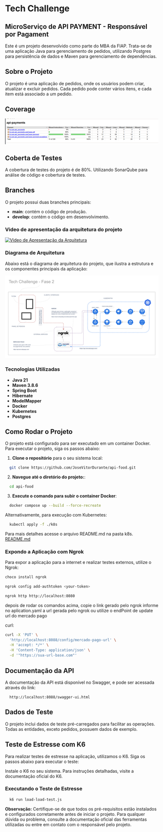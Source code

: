 # Tech Challenge

## MicroServiço de API PAYMENT - Responsável por Pagament

Este é um projeto desenvolvido como parte do MBA da FIAP. Trata-se de uma aplicação Java para gerenciamento de pedidos,
utilizando Postgres para persistência de dados e Maven para gerenciamento de dependências.

## Sobre o Projeto

O projeto é uma aplicação de pedidos, onde os usuários podem criar, atualizar e excluir pedidos. Cada pedido pode conter
vários itens, e cada item está associado a um pedido.

## Coverage

![img.png](img.png)

## Coberta de Testes

A cobertura de testes do projeto é de 80%. Utilizando SonarQube para análise de código e cobertura de testes.

## Branches

O projeto possui duas branches principais:
- **main**: contém o código de produção.
- **develop**: contém o código em desenvolvimento.

### Video de apresentação da arquitetura do projeto

[![Video de Apresentação da Arquitetura](https://img.youtube.com/vi/7pZ2tByl9t8/0.jpg)](https://www.youtube.com/watch?v=7pZ2tByl9t8)

### Diagrama de Arquitetura

Abaixo está o diagrama de arquitetura do projeto, que ilustra a estrutura e os componentes principais da aplicação:

![Diagrama de Arquitetura](image/tech_challenge_architecture.svg)

### Tecnologias Utilizadas

- **Java 21**
- **Maven 3.8.6**
- **Spring Boot**
- **Hibernate**
- **ModelMapper**
- **Docker**
- **Kubernetes**
- **Postgres**

## Como Rodar o Projeto

O projeto está configurado para ser executado em um container Docker. Para executar o projeto, siga os passos abaixo:

1. **Clone o repositório** para o seu sistema local:

```bash
  git clone https://github.com/JoseVitorDurante/api-food.git
```

2. **Navegue até o diretório do projeto:**:

```bash
  cd api-food
```

3. **Execute o comando para subir o container Docker**:

```bash
  docker compose up --build --force-recreate
```

Alternativamente, para execução com Kubernetes:

```bash
  kubectl apply -f ./k8s
```

Para mais detalhes acesse o arquivo README.md na pasta k8s. [README.md](k8s%2FREADME.md)

### Expondo a Aplicação com Ngrok

Para expor a aplicação para a internet e realizar testes externos, utilize o Ngrok:

```bash
choco install ngrok
```

```bash
ngrok config add-authtoken <your-token>
```

```bash
ngrok http http://localhost:8080
```

depois de rodar os comandos acima, copie o link gerado pelo ngrok informe no aplication.yaml a url gerada pelo ngrok ou
utilize o endPoint de update url do mercado pago

curl:

```bash
curl -X 'PUT' \
  'http://localhost:8088/config/mercado-pago-url' \
  -H 'accept: */*' \
  -H 'Content-Type: application/json' \
  -d '"https://sua-url-base.com"'
  ```

## Documentação da API

A documentação da API está disponível no Swagger, e pode ser acessada através do link:

```
  http://localhost:8088/swagger-ui.html
```

## Dados de Teste

O projeto inclui dados de teste pré-carregados para facilitar as operações. Todas as entidades, exceto pedidos, possuem
dados de exemplo.

## Teste de Estresse com K6

Para realizar testes de estresse na aplicação, utilizamos o K6. Siga os passos abaixo para executar o teste:

Instale o K6 no seu sistema. Para instruções detalhadas, visite a documentação oficial do K6.

### Executando o Teste de Estresse

```bash
  k6 run load-load-test.js
```

**Observação:**
Certifique-se de que todos os pré-requisitos estão instalados e configurados corretamente antes de iniciar o projeto.
Para qualquer dúvida ou problema, consulte a documentação oficial das ferramentas utilizadas ou entre em contato com o
responsável pelo projeto.